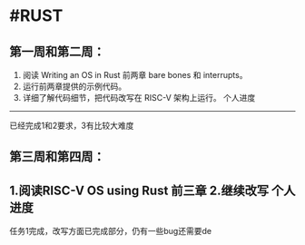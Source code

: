 #RUST
=
第一周和第二周：
----
1. 阅读 Writing an OS in Rust 前两章 bare bones 和 interrupts。
2. 运行前两章提供的示例代码。
3. 详细了解代码细节，把代码改写在 RISC-V 架构上运行。
个人进度
---
已经完成1和2要求，3有比较大难度

第三周和第四周：
------
1.阅读RISC-V OS using Rust 前三章
2.继续改写
个人进度
----
任务1完成，改写方面已完成部分，仍有一些bug还需要de


